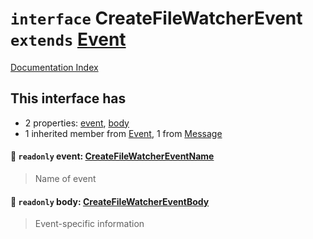 # `interface` CreateFileWatcherEvent `extends` [Event](../interface.Event/README.md)

[Documentation Index](../README.md)

## This interface has

- 2 properties:
[event](#-readonly-event-createfilewatchereventname),
[body](#-readonly-body-createfilewatchereventbody)
- 1 inherited member from [Event](../interface.Event/README.md), 1 from [Message](../interface.Message/README.md)


#### 📄 `readonly` event: [CreateFileWatcherEventName](../type.CreateFileWatcherEventName/README.md)

> Name of event



#### 📄 `readonly` body: [CreateFileWatcherEventBody](../interface.CreateFileWatcherEventBody/README.md)

> Event-specific information



